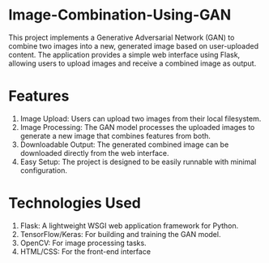 # Image-Combination-Using-GAN
This project implements a Generative Adversarial Network (GAN) to combine two images into a new, generated image based on user-uploaded content. The application provides a simple web interface using Flask, allowing users to upload images and receive a combined image as output.


# Features
1. Image Upload: Users can upload two images from their local filesystem.
2. Image Processing: The GAN model processes the uploaded images to generate a new image that combines features from both.
3. Downloadable Output: The generated combined image can be downloaded directly from the web interface.
4. Easy Setup: The project is designed to be easily runnable with minimal configuration.

# Technologies Used
1. Flask: A lightweight WSGI web application framework for Python.
2. TensorFlow/Keras: For building and training the GAN model.
3. OpenCV: For image processing tasks.
4. HTML/CSS: For the front-end interface
